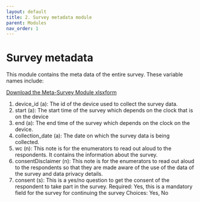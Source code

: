 ```yaml
---
layout: default
title: 2. Survey metadata module
parent: Modules
nav_order: 1
---
```


# Survey metadata

This module contains the meta data of the entire survey. These variable names include:

[Download the Meta-Survey Module xlsxform](Modules/df_survey.xlsx)


1.	device_id (a): The id of the device used to collect the survey data.
2.	start (a): The start time of the survey which depends on the clock that is on the device
3.	end (a): The end time of the survey which depends on the clock on the device.
4.	collection_date (a): The date on which the survey data is being collected.
5.	wc (n): This note is for the enumerators to read out aloud to the respondents. It contains the information about the survey.
6.	consentDisclaimer (n): This note is for the enumerators to read out aloud to the respondents so that they are made aware of the use of the data of the survey and data privacy details.
7.	consent (s): This is a yes/no question to get the consent of the respondent to take part in the survey. 
                Required: Yes, this is a mandatory field for the survey for continuing the survey
                Choices: Yes, No